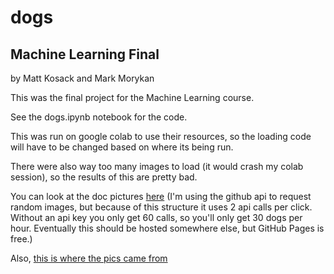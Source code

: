 # dogs

## Machine Learning Final

by Matt Kosack and Mark Morykan

This was the final project for the Machine Learning course.

See the dogs.ipynb notebook for the code.

This was run on google colab to use their resources, so the loading code will have to be changed based on where its being run.

There were also way too many images to load (it would crash my colab session), so the results of this are pretty bad.

You can look at the doc pictures [here](https://mattkosack.github.io/dogs)
(I'm using the github api to request random images, but because of this structure it uses 2 api calls per click. Without an api key you only get 60 calls, so you'll only get 30 dogs per hour. Eventually this should be hosted somewhere else, but GitHub Pages is free.)

Also, [this is where the pics came from](https://www.kaggle.com/datasets/jessicali9530/stanford-dogs-dataset)
